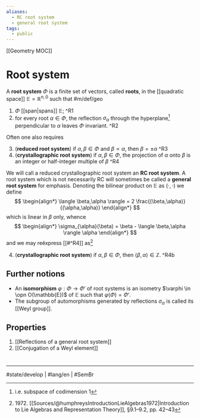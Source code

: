 ```yaml
---
aliases:
  - RC root system
  - general root system
tags:
  - public
---
```

[[Geometry MOC]]
# Root system

A **root system** $\Phi$ is a finite set of vectors, called **roots**, in the [[quadratic space]] $\mathbb{E} = \mathbb{R}^{n,0}$ such that #m/def/geo 

1. $\Phi$ [[span|spans]] $\mathbb{E}$; ^R1
2. for every root $\alpha \in \Phi$, the reflection $\sigma_{\alpha}$ through the hyperplane[^cod] perpendicular to $\alpha$ leaves $\Phi$ invariant. ^R2

Often one also requires

3. (**reduced root system**) if $\alpha,\beta \in \Phi$ and $\beta \propto \alpha$, then $\beta = \pm \alpha$  ^R3
4. (**crystallographic root system**) if $\alpha,\beta \in \Phi$, the projection of $\alpha$ onto $\beta$ is an integer or half-integer multiple of $\beta$  ^R4

We will call a reduced crystallographic root system an **RC root system**.
A root system which is not necessarily RC will sometimes be called a **general root system** for emphasis.
Denoting the bilinear product on $\mathbb{E}$ as $(\cdot ,\cdot)$ we define
$$
\begin{align*}
\langle \beta,\alpha \rangle = 2 \frac{(\beta,\alpha)}{(\alpha,\alpha)} 
\end{align*}
$$
which is linear in $\beta$ only, whence
$$
\begin{align*}
\sigma_{\alpha}(\beta) = \beta - \langle \beta,\alpha \rangle \alpha
\end{align*}
$$
and we may reëxpress [[#^R4]] as[^1972]

4. (**crystallographic root system**) if $\alpha,\beta \in \Phi$, then $\langle \beta,\alpha  \rangle \in \mathbb{Z}$. ^R4b

  [^cod]: i.e. subspace of codimension 1


  [^1972]: 1972\. [[Sources/@humphreysIntroductionLieAlgebras1972|Introduction to Lie Algebras and Representation Theory]], §9.1–9.2, pp. 42–43

## Further notions

- An **isomorphism** $\varphi : \Phi \to \Phi'$ of root systems is an isometry $\varphi \in \opn O(\mathbb{E})$ of $\mathbb{E}$ such that $\varphi(\Phi) = \Phi'$.
- The subgroup of automorphisms generated by reflections $\sigma_{\alpha}$ is called its [[Weyl group]].

## Properties

1. [[Reflections of a general root system]]
2. [[Conjugation of a Weyl element]]

#
---
#state/develop | #lang/en | #SemBr
